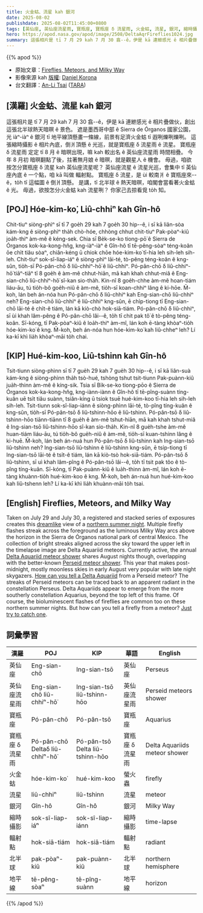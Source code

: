 ```yaml
---
title: 火金蛄、流星 kah 銀河
date: 2025-08-02
publishdate: 2025-08-02T11:45:00+0800
tags: [英仙座, 英仙座流星雨, 寶瓶座, 寶瓶座 δ 流星雨, 火金蛄, 流星, 銀河, 縮時攝影, 輻射點, 北半球, 地平線]
hero: https://apod.nasa.gov/apod/image/2508/DeltaAqrFireflies1024.jpg
summary: 這張相片是 tī 7 月 29 kah 7 月 30 翕--ê，伊是 kā 連紲感光 ê 相片疊做伙，創出這張北半球熱天暗暝 ê 景色。
---
```


{{% apod %}}

- 原始文章：[Fireflies, Meteors, and Milky Way](https://apod.nasa.gov/apod/ap250802.html)
- 影像來源 kah [版權][Copyright]: [Daniel Korona][Daniel_Korona]
- 台文翻譯：[An-Li Tsai][An-Li Tsai] ([TARA][TARA])


## [漢羅] 火金蛄、流星 kah 銀河
這張相片是 tī 7 月 29 kah 7 月 30 翕--ê，伊是 kā 連紲感光 ê 相片疊做伙，創出這張北半球熱天暗暝 ê 景色。
遮是墨西哥中部 ê Sierra de Órganos 國家公園，光 iàⁿ-iàⁿ ê 銀河 tī 地平線頂懸畫一條線，前景有足濟火金蛄 tī 遐咧爍咧爍咧。
這張縮時攝影 ê 相片內底，倒爿頂懸 ê 光巡，就是寶瓶座 δ 流星雨 ê 流星。
寶瓶座 δ 流星雨 定定 tī 8 月 ê 暗暝出現，嘛 kah 較出名 ê 英仙座流星雨 時間相疊。
今年 8 月初 暗暝翻點了後，拄著無月娘 ê 暗暝，就是觀星人 ê 機會。
毋過，咱欲按怎分寶瓶座 δ 流星 kah 英仙座流星呢？
英仙座流星 ê 流星光巡，會集中 tī 英仙座內底 ê 一个點，咱 kā 叫做 輻射點。
寶瓶座 δ 流星，是 ùi 較南爿 ê 寶瓶座來--ê，to̍h tī 這幅圖 ê 倒爿頂懸。
是講，tī 北半球 ê 熱天暗暝，咱閣會當看著火金蛄 ê 光。
毋過，欲按怎分火金蛄 kah 流星咧？
你家己去掠看覓 to̍h 知。


<!--
## [中文] 螢火蟲、流星和銀河

這張照片拍攝於7月29日和7月30日，透過一系列經註冊和疊加的曝光照片，營造出這幅如夢似幻的北半球夏夜景象。
在墨西哥中部奧爾加諾斯山脈國家公園，明亮的銀河在地平線上劃出一道弧線，前景中閃爍著多顆螢火蟲的光芒。
在這張縮時攝影照片中，左上方天空中排列的明亮條紋是寶瓶座δ流星雨。
目前，寶瓶座δ流星雨每年都在8月的夜晚活躍，與更著名的英仙座流星雨重疊。
今年，這使得8月初午夜後、幾乎無月的夜空成為深夜觀星者的熱門選擇。
如何區分寶瓶座δ流星雨和英仙座流星雨？
英仙座流星雨的流星條紋可以追溯到英仙座的一個視輻射點。
寶瓶座δ流星雨似乎出現在更南方的寶瓶座，位於這張圖的左上方。
當然，在北半球的夏夜，螢火蟲的生物發光也很常見。
但是，如何區分螢火蟲和流星呢？
試著捕捉一隻吧。

-->

## [POJ] Hóe-kim-ko͘, Liû-chhiⁿ kah Gîn-hô
Chit-tiuⁿ siòng-phìⁿ sī tī 7 goe̍h 29 kah 7 goe̍h 30 hip--ê, i sī kā liân-sòa kám-kng ê siòng-phìⁿ tha̍h chò-hóe, chhòng chhut chit-tiuⁿ Pak-pòaⁿ-kiû joa̍h-thiⁿ àm-mê ê kéng-sek.
Chia sī Be̍k-se-ko tiong-pō͘ ê Sierra de Órganos kok-ka-kong-hn̂g, kng-iàⁿ-iàⁿ ê Gîn-hô tī tē-pêng-sòaⁿ téng-koân ōe chi̍t tiâu sòaⁿ, chiân-kéng ū chiok chōe hóe-kim-ko͘ tī-hia leh sih-leh sih-leh.
Chit-tiuⁿ sok-sî-liap-iáⁿ ê siòng-phìⁿ lāi-té, tò-pêng téng-koân ê kng-sûn, tio̍h-sī Pó-pân-chō δ liû-chhiⁿ-hō͘ ê liû-chhiⁿ.
Pó-pân-chō δ liû-chhiⁿ-hō͘ tiāⁿ-tiāⁿ tī 8 goe̍h ê àm-mê chhut-hiān, mā kah khah chhut-miâ ê Eng-sian-chō liû-chhiⁿ-hō͘ sî-kan sio-tha̍h.
Kin-nî 8 goe̍h-chhe àm-mê hoan-tiám liáu-āu, tú tio̍h-bô goe̍h-niû ê àm-mê, tio̍h-sī koan-chhiⁿ lâng ê ki-hōe.
M̄-koh, lán beh án-nóa hun Pó-pân-chō δ liû-chhiⁿ kah Eng-sian-chō liû-chhiⁿ neh?
Eng-sian-chō liû-chhiⁿ ê liû-chhiⁿ kng-sûn, ē chi̍p-tiong tī Eng-sian-chō lāi-té ê chi̍t-ê tiám, lán kā kiò-chò hok-siā-tiám.
Pó-pân-chō δ liû-chhiⁿ, sī ùi khah lâm-pêng ê Pó-pân-chō lâi--ê, to̍h tī chit pak tô͘ ê tò-pêng téng-koân.
Sī-kóng, tī Pak-pòaⁿ-kiû ê loa̍h-thiⁿ àm-mî, lán koh ē-tàng khòaⁿ-tio̍h hóe-kim-ko͘ ê kng.
M̄-koh, beh án-nóa hun hóe-kim-ko͘ kah liû-chheⁿ leh?
Lí ka-kī khì lia̍h khòaⁿ-māi to̍h chai.

## [KIP] Hué-kim-koo, Liû-tshinn kah Gîn-hô
Tsit-tiunn siòng-phìnn sī tī 7 gue̍h 29 kah 7 gue̍h 30 hip--ê, i sī kā liân-suà kám-kng ê siòng-phìnn tha̍h tsò-hué, tshòng tshut tsit-tiunn Pak-puànn-kiû jua̍h-thinn àm-mê ê kíng-sik.
Tsia sī Bi̍k-se-ko tiong-pōo ê Sierra de Órganos kok-ka-kong-hn̂g, kng-iànn-iànn ê Gîn-hô tī tē-pîng-suànn tíng-kuân uē tsi̍t tiâu suànn, tsiân-kíng ū tsiok tsuē hué-kim-koo tī-hia leh sih-leh sih-leh.
Tsit-tiunn sok-sî-liap-iánn ê siòng-phìnn lāi-té, tò-pîng tíng-kuân ê kng-sûn, tio̍h-sī Pó-pân-tsō δ liû-tshinn-hōo ê liû-tshinn.
Pó-pân-tsō δ liû-tshinn-hōo tiānn-tiānn tī 8 gue̍h ê àm-mê tshut-hiān, mā kah khah tshut-miâ ê Ing-sian-tsō liû-tshinn-hōo sî-kan sio-tha̍h.
Kin-nî 8 gue̍h-tshe àm-mê huan-tiám liáu-āu, tú tio̍h-bô gue̍h-niû ê àm-mê, tio̍h-sī kuan-tshinn lâng ê ki-huē.
M̄-koh, lán beh án-nuá hun Pó-pân-tsō δ liû-tshinn kah Ing-sian-tsō liû-tshinn neh?
Ing-sian-tsō liû-tshinn ê liû-tshinn kng-sûn, ē tsi̍p-tiong tī Ing-sian-tsō lāi-té ê tsi̍t-ê tiám, lán kā kiò-tsò hok-siā-tiám.
Pó-pân-tsō δ liû-tshinn, sī uì khah lâm-pîng ê Pó-pân-tsō lâi--ê, to̍h tī tsit pak tôo ê tò-pîng tíng-kuân.
Sī-kóng, tī Pak-puànn-kiû ê lua̍h-thinn àm-mî, lán koh ē-tàng khuànn-tio̍h hué-kim-koo ê kng.
M̄-koh, beh án-nuá hun hué-kim-koo kah liû-tshenn leh?
Lí ka-kī khì lia̍h khuànn-māi to̍h tsai.

## [English] Fireflies, Meteors, and Milky Way

Taken on July 29 and July 30, a registered and stacked series of exposures creates this [dreamlike][dreamlike] view of a [northern summer night][northern_summer_night].
Multiple firefly flashes streak across the foreground as the luminous Milky Way arcs above the horizon in the Sierra de Órganos national park of central Mexico.
The collection of bright streaks aligned across the sky toward the upper left in the timelapse image are Delta Aquariid meteors.
Currently active, the annual [Delta Aquariid meteor shower][Delta_Aquariid_meteor_shower] shares August nights though, overlapping with the better-known [Perseid meteor shower][Perseid_meteor_shower].
This year that makes post-midnight, mostly moonless skies in early August very popular with late night skygazers.
[How can you tell a Delta Aquariid][How_can_you_tell_a_Delta_Aquariid] from a Perseid meteor?
The streaks of Perseid meteors can be traced back to an apparent radiant in the constellation Perseus.
Delta Aquariids appear to emerge from the more southerly constellation Aquarius, beyond the top left of this frame.
Of course, the bioluminescent flashes of fireflies are common too on these northern summer nights.
But how can you tell a firefly from a meteor?
[Just try to catch one][Just_try_to_catch_one].


## 詞彙學習
|漢羅|POJ|KIP|華語|English|
|-|-|-|-|-|
| 英仙座 | Eng-sian-chō | Ing-sian-tsō | 英仙座 | Perseus |
| 英仙座流星雨 | Eng-sian-chō liû-chhiⁿ-hō͘ | Ing-sian-tsō liû-tshinn-hōo | 英仙座流星雨 | Perseid meteors shower |
| 寶瓶座 | Pó-pân-chō | Pó-pân-tsō | 寶瓶座 | Aquarius |
| 寶瓶座 δ 流星雨 | Pó-pân-chō Deltaδ liû-chhiⁿ-hō͘ | Pó-pân-tsō Delta liû-tshinn-hōo | 寶瓶座 δ 流星雨 | Delta Aquariids meteor shower |
| 火金蛄 | hóe-kim-ko͘ | hué-kim-koo | 螢火蟲 | firefly |
| 流星 | liû-chhiⁿ | liû-tshinn | 流星 | meteor |
| 銀河 | Gîn-hô | Gîn-hô | 銀河 | Milky Way |
| 縮時攝影 | sok-sî-liap-iáⁿ | sok-sî-liap-iánn | 縮時攝影 | time-lapse |
| 輻射點 | hok-siā-tiám | hok-siā-tiám | 輻射點 | radiant |
| 北半球 | pak-pòaⁿ-kiû | pak-puànn-kiû | 北半球 | northern hemisphere |
| 地平線 | tē-pêng-sòaⁿ | tē-pîng-suànn | 地平線 | horizon |


{{% /apod %}}

[An-Li Tsai]: mailto:thianbun.taigi@gmail.com
[TARA]: https://tara.tw

[Copyright]: https://apod.nasa.gov/apod/fap/lib/about_apod.html#srapply
[License3]: https://creativecommons.org/licenses/by-nc-nd/3.0/
[License2]:https://creativecommons.org/licenses/by-nc-nd/2.0/
[NASA]:https://www.nasa.gov/

[dreamlike]:https://apod.nasa.gov/apod/ap110805.html
[northern_summer_night]:https://science.nasa.gov/solar-system/whats-up-august-2025-skywatching-tips-from-nasa/
[Delta_Aquariid_meteor_shower]:https://science.nasa.gov/solar-system/meteors-meteorites/delta-aquariids/
[Perseid_meteor_shower]:https://science.nasa.gov/solar-system/meteors-meteorites/perseids/
[How_can_you_tell_a_Delta_Aquariid]:https://earthsky.org/astronomy-essentials/everything-you-need-to-know-delta-aquarid-meteor-shower/
[Just_try_to_catch_one]:https://www.firefly.org/how-to-catch-fireflies.html
[or]:https://apod.nasa.gov/apod/ap250803.html

[Daniel_Korona]: mailto:dakoko_minera@live.com.ar
[Copyright]:lib/about_apod.html#srapply